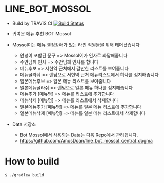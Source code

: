 # LINE_BOT_MOSSOL
* Build by TRAVIS CI
[![Build Status](https://travis-ci.org/AmosDoan/line_bot_mossol.svg?branch=master)](https://travis-ci.org/AmosDoan/line_bot_mossol)

* 귀여운 메뉴 추천 BOT Mossol
* Mossol이는 메뉴 결정장애가 있는 라인 직원들을 위해 태어났습니다 
    * 안녕이 포함된 문구 => Mossol이가 인사로 화답해줍니다
    * 수안님께 인사 => 수안님께 인사를 합니다 
    * 메뉴후보 => 서현역 근처에서 갈만한 리스트를 보여줍니다
    * 메뉴골라줘 => 랜덤으로 서현역 근처 메뉴리스트에서 하나를 점지해줍니다 
    * 일본메뉴후보 => 일본 메뉴 리스트를 보여줍니다
    * 일본메뉴골라줘 => 랜덤으로 일본 메뉴 하나를 점지해줍니다
    * 메뉴추가 [메뉴명] => 메뉴를 리스트에 추가합니다
    * 메뉴삭제 [메뉴명] => 메뉴를 리스트에서 삭제합니다 
    * 일본메뉴추가 [메뉴명] => 메뉴를 일본 메뉴 리스트에 추가합니다
    * 일본메뉴삭제 [메뉴명] => 메뉴를 일본 메뉴 리스트에서 삭제합니다

* Data 저장소
    * Bot Mossol에서 사용되는 Data는 다음 Repo에서 관리됩니다.
    * https://github.com/AmosDoan/line_bot_mossol_central_dogma

# How to build

```bash
$ ./gradlew build
```
